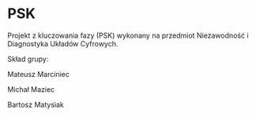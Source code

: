 # PSK
Projekt z kluczowania fazy (PSK) wykonany na przedmiot Niezawodność i Diagnostyka Układów Cyfrowych.

Skład grupy:

Mateusz Marciniec

Michał Maziec

Bartosz Matysiak
